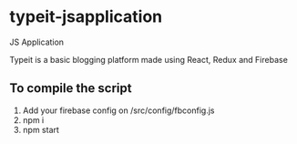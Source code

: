 # typeit-jsapplication
JS Application

Typeit is a basic blogging platform made using React, Redux and Firebase

## To compile the script

1. Add your firebase config on /src/config/fbconfig.js
2. npm i
3. npm start
